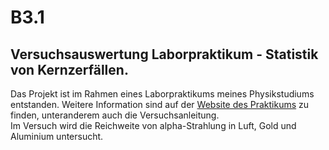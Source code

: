 # B3.1
## Versuchsauswertung Laborpraktikum - Statistik von Kernzerfällen.
Das Projekt ist im Rahmen eines Laborpraktikums meines Physikstudiums entstanden. Weitere Information sind auf der [Website des Praktikums](https://ikp.uni-koeln.de/students/praktika/praktikum-b/) zu finden, unteranderem auch die Versuchsanleitung. <br>
Im Versuch wird die Reichweite von alpha-Strahlung in Luft, Gold und Aluminium untersucht.


